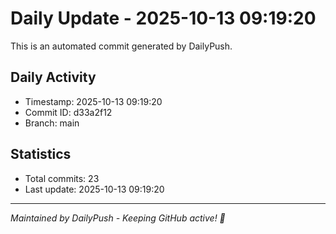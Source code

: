 # Daily Update - 2025-10-13 09:19:20

This is an automated commit generated by DailyPush.

## Daily Activity
- Timestamp: 2025-10-13 09:19:20
- Commit ID: d33a2f12
- Branch: main

## Statistics
- Total commits: 23
- Last update: 2025-10-13 09:19:20

---
*Maintained by DailyPush - Keeping GitHub active! 🚀*
